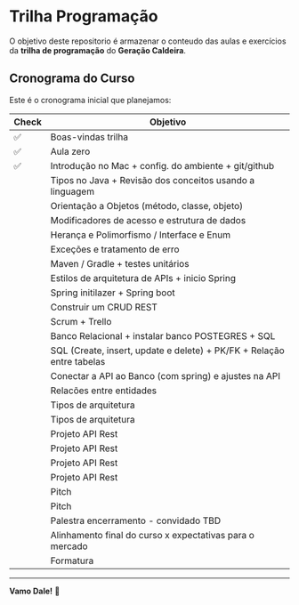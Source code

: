 # Trilha Programação

O objetivo deste repositorio é armazenar o conteudo das aulas e exercícios da **trilha de programação** do **Geração Caldeira**.

## Cronograma do Curso

Este é o cronograma inicial que planejamos:

| Check              | Objetivo                                                              |
| ------------------ | --------------------------------------------------------------------- |
| :white_check_mark: | Boas-vindas trilha                                                    |
| :white_check_mark: | Aula zero                                                             |
| :white_check_mark: | Introdução no Mac + config. do ambiente + git/github                  |
|                    | Tipos no Java + Revisão dos conceitos usando a linguagem              |
|                    | Orientação a Objetos (método, classe, objeto)                         |
|                    | Modificadores de acesso e estrutura de dados                          |
|                    | Herança e Polimorfismo / Interface e Enum                             |
|                    | Exceções e tratamento de erro                                         |
|                    | Maven / Gradle + testes unitários                                     |
|                    | Estilos de arquitetura de APIs + inicio Spring                        |
|                    | Spring initilazer + Spring boot                                       |
|                    | Construir um CRUD REST                                                |
|                    | Scrum + Trello                                                        |
|                    | Banco Relacional + instalar banco POSTEGRES + SQL                     |
|                    | SQL (Create, insert, update e delete) + PK/FK + Relação entre tabelas |
|                    | Conectar a API ao Banco (com spring) e ajustes na API                 |
|                    | Relacões entre entidades                                              |
|                    | Tipos de arquitetura                                                  |
|                    | Tipos de arquitetura                                                  |
|                    | Projeto API Rest                                                      |
|                    | Projeto API Rest                                                      |
|                    | Projeto API Rest                                                      |
|                    | Projeto API Rest                                                      |
|                    | Pitch                                                                 |
|                    | Pitch                                                                 |
|                    | Palestra encerramento - convidado TBD                                 |
|                    | Alinhamento final do curso x expectativas para o mercado              |
|                    | Formatura                                                             |

---

**Vamo Dale!** :rocket:
